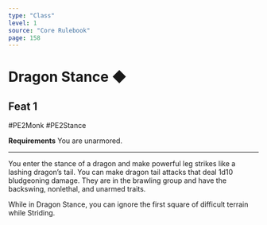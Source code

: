 ```yaml
---
type: "Class"
level: 1
source: "Core Rulebook"
page: 158
---
```

# Dragon Stance ◆
## Feat 1
#PE2Monk #PE2Stance 

**Requirements** You are unarmored.

---
You enter the stance of a dragon and make powerful leg strikes like a lashing dragon’s tail. You can make dragon tail attacks that deal 1d10 bludgeoning damage. They are in the brawling group and have the backswing, nonlethal, and unarmed traits.

While in Dragon Stance, you can ignore the first square of difficult terrain while Striding.
